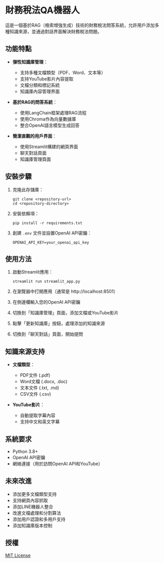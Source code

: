 # 財務稅法QA機器人

這是一個基於RAG（檢索增強生成）技術的財務稅法問答系統，允許用戶添加多種知識來源，並通過對話界面解決財務稅法問題。

## 功能特點

- **彈性知識庫管理**：
  - 支持多種文檔類型（PDF、Word、文本等）
  - 支持YouTube影片內容提取
  - 文檔分類和標記系統
  - 知識庫內容管理界面

- **基於RAG的問答系統**：
  - 使用LangChain框架處理RAG流程
  - 使用Chroma作為向量數據庫
  - 整合OpenAI語言模型生成回答

- **簡潔直觀的用戶界面**：
  - 使用Streamlit構建的網頁界面
  - 聊天對話頁面
  - 知識庫管理頁面

## 安裝步驟

1. 克隆此存儲庫：
   ```
   git clone <repository-url>
   cd <repository-directory>
   ```

2. 安裝依賴項：
   ```
   pip install -r requirements.txt
   ```

3. 創建 `.env` 文件並設置OpenAI API密鑰：
   ```
   OPENAI_API_KEY=your_openai_api_key
   ```

## 使用方法

1. 啟動Streamlit應用：
   ```
   streamlit run streamlit_app.py
   ```

2. 在瀏覽器中打開應用（通常是 http://localhost:8501）

3. 在側邊欄輸入您的OpenAI API密鑰

4. 切換到「知識庫管理」頁面，添加文檔或YouTube影片

5. 點擊「更新知識庫」按鈕，處理添加的知識來源

6. 切換到「聊天對話」頁面，開始提問

## 知識來源支持

- **文檔類型**：
  - PDF文件 (.pdf)
  - Word文檔 (.docx, .doc)
  - 文本文件 (.txt, .md)
  - CSV文件 (.csv)

- **YouTube影片**：
  - 自動提取字幕內容
  - 支持中文和英文字幕

## 系統要求

- Python 3.8+
- OpenAI API密鑰
- 網絡連接（用於訪問OpenAI API和YouTube）

## 未來改進

- 添加更多文檔類型支持
- 支持網頁內容抓取
- 添加LINE機器人整合
- 改進文檔處理和分割算法
- 添加用戶認證和多用戶支持
- 添加知識庫版本控制

## 授權

[MIT License](LICENSE)